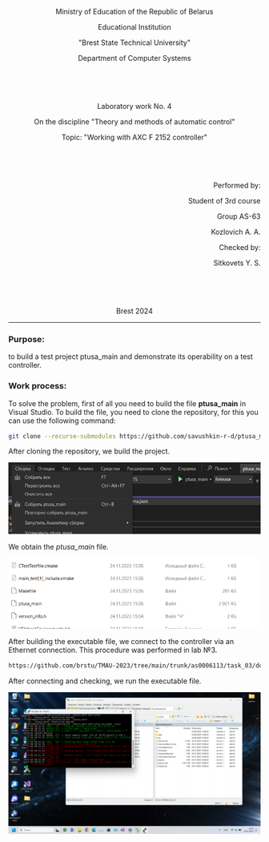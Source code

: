 <p align="center">Ministry of Education of the Republic of Belarus</p>
<p align="center">Educational Institution</p>
<p align="center">"Brest State Technical University"</p>
<p align="center">Department of Computer Systems</p>
<br><br><br>
<p align="center">Laboratory work No. 4</p>
<p align="center">On the discipline "Theory and methods of automatic control"</p>
<p align="center">Topic: "Working with AXC F 2152 controller"</p>
<br><br><br>
<p align="right">Performed by:</p>
<p align="right">Student of 3rd course</p>
<p align="right">Group AS-63</p>
<p align="right">Kozlovich A. A.</p>
<p align="right">Checked by:</p>
<p align="right">Sitkovets Y. S.</p>
<br><br><br>
<p align="center">Brest 2024</p>

---

### Purpose:
to build a test project ptusa_main and demonstrate its operability on a test controller.

### Work process:
To solve the problem, first of all you need to build the file **ptusa_main** in Visual Studio. To build the file, you need to clone the repository, for this you can use the following command:

 ``` bash
git clone --recurse-submodules https://github.com/savushkin-r-d/ptusa_main.git 
```

After cloning the repository, we build the project.

![sborka](../img/sborka.png)

We obtain the *ptusa_main* file.

![proekt](../img/proekt.png)

After building the executable file, we connect to the controller via an Ethernet connection. This procedure was performed in lab №3.

``` bash
https://github.com/brstu/TMAU-2023/tree/main/trunk/as0006113/task_03/doc
```

After connecting and checking, we run the executable file.

![work](../img/work.png)
